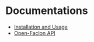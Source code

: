 # Documentations

- [Installation and Usage](http://book.open-falcon.com)
- [Open-Faclon API](http://api.open-falcon.com)
